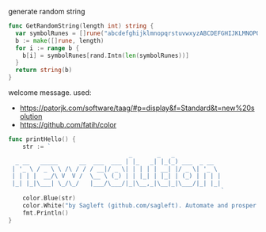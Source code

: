 generate random string

```go
func GetRandomString(length int) string {
  var symbolRunes = []rune("abcdefghijklmnopqrstuvwxyzABCDEFGHIJKLMNOPQRSTUVWXYZ")
  b := make([]rune, length)
  for i := range b {
    b[i] = symbolRunes[rand.Intn(len(symbolRunes))]
  }
  return string(b)
}
```

welcome message. used: 
* https://patorjk.com/software/taag/#p=display&f=Standard&t=new%20solution
* https://github.com/fatih/color

```go
func printHello() {
	str := `
                                  _       _   _             
  _ __   _____      __  ___  ___ | |_   _| |_(_) ___  _ __  
 | '_ \ / _ \ \ /\ / / / __|/ _ \| | | | | __| |/ _ \| '_ \ 
 | | | |  __/\ V  V /  \__ \ (_) | | |_| | |_| | (_) | | | |
 |_| |_|\___| \_/\_/   |___/\___/|_|\__,_|\__|_|\___/|_| |_|
                                                            `
	color.Blue(str)
	color.White("by Sagleft (github.com/sagleft). Automate and prosper.")
	fmt.Println()
}
```
